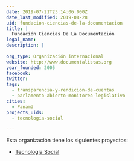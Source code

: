 ```yaml
---
date: 2019-07-21T23:14:06.000Z
date_last_modified: 2019-08-28
uid: fundacion-ciencias-de-la-documentacion
title: |
  Fundación Ciencias De La Documentación
legal_name: 
description: |
  
org_type: Organización internacional
website: http://www.documentalistas.org
year_founded: 2005
facebook: 
twitter: 
tags:
  - transparencia-y-rendicion-de-cuentas
  - parlamento-abierto-monitoreo-legislativo
cities: 
  - Panamá
projects_uids:
  - tecnologia-social

---
```


Esta organización tiene los siguientes proyectos:

- [Tecnología Social](/proyectos/tecnologia-social)
